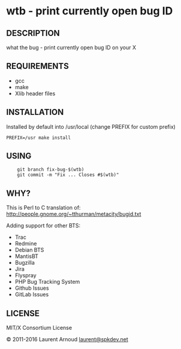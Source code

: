 # wtb - print currently open bug ID

## DESCRIPTION

what the bug - print currently open bug ID on your X

## REQUIREMENTS

* gcc
* make
* Xlib header files

## INSTALLATION

Installed by default into /usr/local (change PREFIX for custom prefix)

    PREFIX=/usr make install

## USING

```
    git branch fix-bug-$(wtb)
    git commit -m "Fix ... Closes #$(wtb)"
```

## WHY?

This is Perl to C translation of:
http://people.gnome.org/~tthurman/metacity/bugid.txt

Adding support for other BTS:

* Trac
* Redmine
* Debian BTS
* MantisBT
* Bugzilla
* Jira
* Flyspray
* PHP Bug Tracking System
* Github Issues
* GitLab Issues

## LICENSE

MIT/X Consortium License

© 2011-2016 Laurent Arnoud <laurent@spkdev.net>
